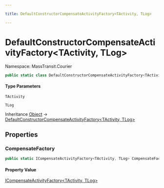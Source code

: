 ```yaml
---

title: DefaultConstructorCompensateActivityFactory<TActivity, TLog>

---
```


# DefaultConstructorCompensateActivityFactory\<TActivity, TLog\>

Namespace: MassTransit.Courier

```csharp
public static class DefaultConstructorCompensateActivityFactory<TActivity, TLog>
```

#### Type Parameters

`TActivity`<br/>

`TLog`<br/>

Inheritance [Object](https://learn.microsoft.com/en-us/dotnet/api/system.object) → [DefaultConstructorCompensateActivityFactory\<TActivity, TLog\>](../masstransit-courier/defaultconstructorcompensateactivityfactory-2)

## Properties

### **CompensateFactory**

```csharp
public static ICompensateActivityFactory<TActivity, TLog> CompensateFactory { get; }
```

#### Property Value

[ICompensateActivityFactory\<TActivity, TLog\>](../../masstransit-abstractions/masstransit/icompensateactivityfactory-2)<br/>
